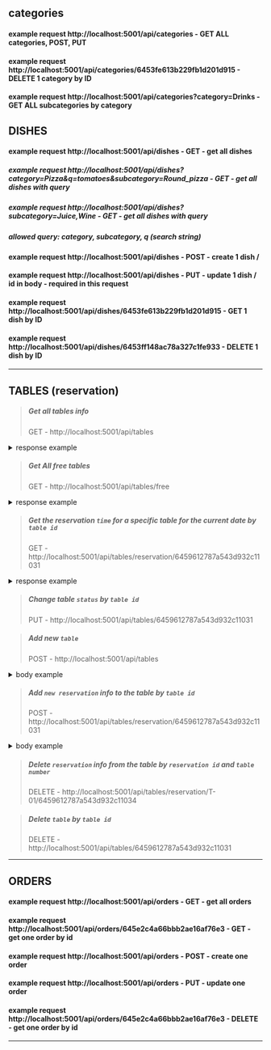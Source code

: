 ## categories

#### example request http://localhost:5001/api/categories - GET ALL categories, POST, PUT

#### example request http://localhost:5001/api/categories/6453fe613b229fb1d201d915 - DELETE 1 category by ID

#### example request http://localhost:5001/api/categories?category=Drinks - GET ALL subcategories by category

## DISHES

#### example request http://localhost:5001/api/dishes - GET - get all dishes

##### example request http://localhost:5001/api/dishes?category=Pizza&q=tomatoes&subcategory=Round_pizza - GET - get all dishes with query

##### example request http://localhost:5001/api/dishes?subcategory=Juice,Wine - GET - get all dishes with query

##### allowed query: category, subcategory, q (search string)

#### example request http://localhost:5001/api/dishes - POST - create 1 dish /

#### example request http://localhost:5001/api/dishes - PUT - update 1 dish / id in body - required in this request

#### example request http://localhost:5001/api/dishes/6453fe613b229fb1d201d915 - GET 1 dish by ID

#### example request http://localhost:5001/api/dishes/6453ff148ac78a327c1fe933 - DELETE 1 dish by ID

---

## TABLES (reservation)

> ##### Get all tables info
>
> GET - http://localhost:5001/api/tables

<details><summary>response example</summary>

```
[
    {
        "number": "T-01",
        "tableLimit": 6,
        "reserved": false,
        "reservationInfo": [],
        "id": "645fc5914684cada592ce0b0"
    },
    {
        "number": "T-02",
        "tableLimit": 6,
        "reserved": false,
        "reservationInfo": [
            {
                "date": "2023-05-13",
                "time": "18:00",
                "clientName": "TEST",
                "phoneNumber": "675871098012",
                "email": "kjhask@gmail.com",
                "visitTag": "bdaaday",
                "notes": "ajwoidhawiudhawi",
                "id": "645fcf78c69d6a01d0e04298"
            },
            {
                "date": "2023-05-13",
                "time": "18:00",
                "clientName": "TEST",
                "phoneNumber": "675871098012",
                "email": "kjhask@gmail.com",
                "visitTag": "bdaaday",
                "notes": "ajwoidhawiudhawi",
                "id": "645fcf7ac69d6a01d0e0429a"
            }
        ],
        "id": "645fc59a4684cada592ce0b2"
    },
]

```

</details>

> ##### Get All free tables
>
> GET - http://localhost:5001/api/tables/free

<details><summary>response example</summary>

```
[
    {
        "number": "T-01",
        "id": "645fc5914684cada592ce0b0"
    },
    {
        "number": "T-03",
        "id": "645fc5ea4684cada592ce0b4"
    },
    {
        "number": "T-04",
        "id": "645fc5ef4684cada592ce0b6"
    },
    {
        "number": "T-05",
        "id": "645fc5f44684cada592ce0b8"
    },
    {
        "number": "T-06",
        "id": "645fc5f84684cada592ce0ba"
    },

]

```

</details>

> ##### Get the reservation `time` for a specific table for the current date by `table id`
>
> GET - http://localhost:5001/api/tables/reservation/6459612787a543d932c11031

<details><summary>response example</summary>

```
{
    "message": "Table T-01 is currently reserved for the following hours:",
    "tableReservations": [
        "16:00"
    ]
}

or

{
    "message": "No reservations for this table"
}

```

</details>

> ##### Change table `status` by `table id`
>
> PUT - http://localhost:5001/api/tables/6459612787a543d932c11031

> ##### Add new `table`
>
> POST - http://localhost:5001/api/tables

<details><summary>body example</summary>

```
{
    "number": "T-12",
    "tableLimit": 2
}

```

</details>

> ##### Add `new reservation` info to the table by `table id`
>
> POST - http://localhost:5001/api/tables/reservation/6459612787a543d932c11031

<details><summary>body example</summary>

```
{
    "date": "2023-05-010",
    "time": "10:00",
    "clientName": "Olexandr",
    "phoneNumber": "123",
    "email": "kjhask@gmail.com",
    "visitTag": "bday",
    "notes": "ajwoidhawiudhawi"
}

```

</details>

> ##### Delete `reservation` info from the table by `reservation id` and `table number`
>
> DELETE - http://localhost:5001/api/tables/reservation/T-01/6459612787a543d932c11034

> ##### Delete `table` by `table id`
>
> DELETE - http://localhost:5001/api/tables/6459612787a543d932c11031

---

## ORDERS

#### example request http://localhost:5001/api/orders - GET - get all orders

#### example request http://localhost:5001/api/orders/645e2c4a66bbb2ae16af76e3 - GET - get one order by id

#### example request http://localhost:5001/api/orders - POST - create one order

#### example request http://localhost:5001/api/orders - PUT - update one order

#### example request http://localhost:5001/api/orders/645e2c4a66bbb2ae16af76e3 - DELETE - get one order by id

---
